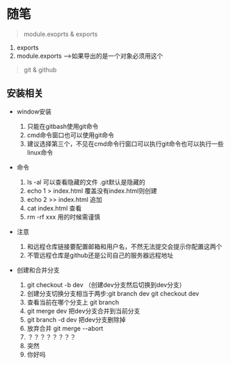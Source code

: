 # 随笔

> module.exoprts & exports

1. exports
2. module.exports  ——>如果导出的是一个对象必须用这个

> git & github

## 安装相关

* window安装

    1. 只能在gitbash使用git命令
    2. cmd命令窗口也可以使用git命令
    3. 建议选择第三个，不见在cmd命令行窗口可以执行git命令也可以执行一些linux命令
    
* 命令

    1. ls -al 可以查看隐藏的文件 .git默认是隐藏的
    2. echo 1 > index.html   覆盖没有index.html则创建
    3. echo 2 >> index.html  追加
    4. cat index.html 查看
    5. rm -rf xxx  用的时候需谨慎
    
 
* 注意
    
    1. 和远程仓库链接要配置邮箱和用户名，不然无法提交会提示你配置这两个
    2. 不管远程仓库是github还是公司自己的服务器远程地址
    
* 创建和合并分支

    1. git checkout -b dev  （创建dev分支然后切换到dev分支）
    2. 创建分支切换分支相当于两步:git branch dev  git checkout dev
    3. 查看当前在哪个分支上 git branch
    4. git merge dev  把dev分支合并到当前分支
    5. git branch -d dev 把dev分支删除掉
    6. 放弃合并 git merge --abort
    7. ？？？？？？？？
    8. 突然
    9. 你好吗